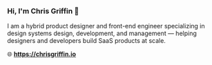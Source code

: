### Hi, I'm Chris Griffin 👋

I am a hybrid product designer and front-end engineer specializing in design systems design, development, and management — helping designers and developers build SaaS products at scale.

🌐 **https://chrisgriffin.io**
